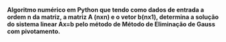 **Algoritmo numérico em Python  que tendo como dados de entrada a ordem n da matriz, a matriz A (nxn) e o vetor b(nx1), determina a solução do sistema linear
Ax=b pelo método de Método de Eliminação de Gauss com pivotamento.**
